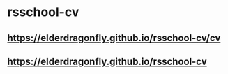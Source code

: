 # rsschool-cv
## https://elderdragonfly.github.io/rsschool-cv/cv
## https://elderdragonfly.github.io/rsschool-cv
